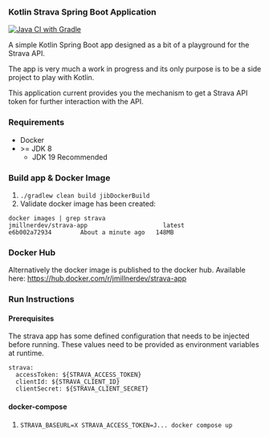 ### Kotlin Strava Spring Boot Application

[![Java CI with Gradle](https://github.com/james-millner/kotlin-strava-app/actions/workflows/gradle.yml/badge.svg)](https://github.com/james-millner/kotlin-strava-app/actions/workflows/gradle.yml)

A simple Kotlin Spring Boot app designed as a bit of a playground for the Strava API.

The app is very much a work in progress and its only purpose is to be a side project to play with Kotlin.

This application current provides you the mechanism to get a Strava API token for further interaction with the API.

### Requirements

* Docker
* \>= JDK 8 
  * JDK 19 Recommended

### Build app & Docker Image

1. `./gradlew clean build jibDockerBuild` 
2. Validate docker image has been created:

````
docker images | grep strava
jmillnerdev/strava-app                     latest              e6b002a72934        About a minute ago   148MB
````

### Docker Hub
Alternatively the docker image is published to the docker hub. Available here: https://hub.docker.com/r/jmillnerdev/strava-app

### Run Instructions

#### Prerequisites 

The strava app has some defined configuration that needs to be injected before running. These values need to be provided as environment variables at runtime.

````
strava:
  accessToken: ${STRAVA_ACCESS_TOKEN}
  clientId: ${STRAVA_CLIENT_ID}
  clientSecret: ${STRAVA_CLIENT_SECRET}
````

#### docker-compose

1. `STRAVA_BASEURL=X STRAVA_ACCESS_TOKEN=J... docker compose up`
